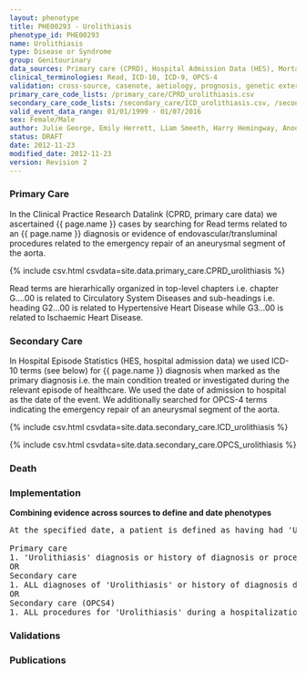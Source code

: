 ```yaml
---
layout: phenotype
title: PHE00293 - Urolithiasis
phenotype_id: PHE00293
name: Urolithiasis
type: Disease or Syndrome
group: Genitourinary
data_sources: Primary care (CPRD), Hospital Admission Data (HES), Mortality Data (ONS)
clinical_terminologies: Read, ICD-10, ICD-9, OPCS-4
validation: cross-source, casenote, aetiology, prognosis, genetic external
primary_care_code_lists: /primary_care/CPRD_urolithiasis.csv
secondary_care_code_lists: /secondary_care/ICD_urolithiasis.csv, /secondary_care/OPCS_urolithiasis.csv
valid_event_data_range: 01/01/1999 - 01/07/2016
sex: Female/Male
author: Julie George, Emily Herrett, Liam Smeeth, Harry Hemingway, Anoop Shah, Spiros Denaxas
status: DRAFT
date: 2012-11-23
modified_date: 2012-11-23
version: Revision 2
---
```


### Primary Care

In the Clinical Practice Research Datalink (CPRD, primary care data) we ascertained {{ page.name }} cases by searching for Read terms related to an {{ page.name }} diagnosis or evidence of endovascular/transluminal procedures related to the emergency repair of an aneurysmal segment of the aorta.

{% include csv.html csvdata=site.data.primary_care.CPRD_urolithiasis %}

Read terms are hierarhically organized in top-level chapters i.e. chapter G....00 is related to Circulatory System Diseases and sub-headings i.e. heading G2...00 is related to Hypertensive Heart Disease while G3...00 is related to Ischaemic Heart Disease.

### Secondary Care

In Hospital Episode Statistics (HES, hospital admission data) we used ICD-10 terms (see below) for {{ page.name }} diagnosis when marked as the primary diagnosis i.e. the main condition treated or investigated during the relevant episode of healthcare. We used the date of admission to hospital as the date of the event. We additionally searched for OPCS-4 terms indicating the emergency repair of an aneurysmal segment of the aorta.

{% include csv.html csvdata=site.data.secondary_care.ICD_urolithiasis %}

{% include csv.html csvdata=site.data.secondary_care.OPCS_urolithiasis %}


### Death

### Implementation

**Combining evidence across sources to define and date phenotypes**

<pre>
At the specified date, a patient is defined as having had 'Urolithiasis' IF they meet the criteria for any of the following on or before the specified date. The earliest date on which the individual meets any of the following criteria on or before the specified date is defined as the first event date:

Primary care
1. 'Urolithiasis' diagnosis or history of diagnosis or procedure during a consultation 
OR
Secondary care
1. ALL diagnoses of 'Urolithiasis' or history of diagnosis during a hospitalization
OR
Secondary care (OPCS4)
1. ALL procedures for 'Urolithiasis' during a hospitalization
</pre>

### Validations

### Publications

